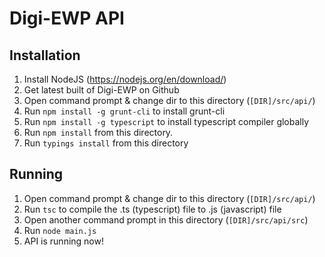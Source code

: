 # Digi-EWP API

## Installation

1. Install NodeJS (https://nodejs.org/en/download/)
2. Get latest built of Digi-EWP on Github
3. Open command prompt & change dir to this directory (`[DIR]/src/api/`)
4. Run `npm install -g grunt-cli` to install grunt-cli
5. Run `npm install -g typescript` to install typescript compiler globally
6. Run `npm install` from this directory.
7. Run `typings install` from this directory


## Running
1. Open command prompt & change dir to this directory (`[DIR]/src/api/`)
2. Run `tsc` to compile the .ts (typescript) file to .js (javascript) file
3. Open another command prompt in this directory (`[DIR]/src/api/src`)
4. Run `node main.js`
5. API is running now!
